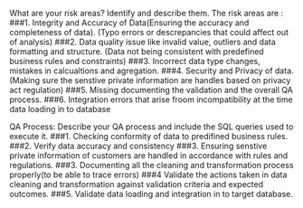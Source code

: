 What are your risk areas? Identify and describe them.
  The risk areas are :
     ###1. Integrity and Accuracy of Data(Ensuring the accuracy and completeness of data).
            (Typo errors or descrepancies that could affect out of analysis)
     ###2. Data quality issue like invalid value, outliers and data formatting and structure.
            (Data not being consistent with predefined business rules and constraints)
     ###3. Incorrect data type changes, mistakes in calcualtions and agregation.
     ###4. Security and Privacy of data.(Making sure the senstive private information are handles based on privacy act regulation)
     ###5. Missing documenting the validation and the overall QA process.
     ###6. Integration errors that arise froom incompatibility at the time data loading in to database

QA Process:
Describe your QA process and include the SQL queries used to execute it.
    ###1. Checking conformity of data to predifined business rules.
    ###2. Verify data accuracy and consistency
    ###3. Ensuring senstive private information of customers are handled in accordance with rules and regulations.
    ###3. Documenting all the cleaning and transformation process properly(to be able to trace errors)
    ###4  Validate the actions taken in data cleaning and transformation against validation criteria and expected outcomes.
    ###5. Validate data loading and integration in to target database.
